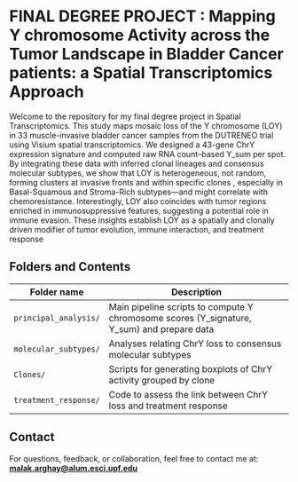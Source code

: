 # FINAL DEGREE PROJECT : Mapping Y chromosome Activity across the Tumor Landscape in Bladder Cancer patients: a Spatial Transcriptomics Approach 

Welcome to the repository for my final degree project in Spatial Transcriptomics. This study maps mosaic loss of the Y chromosome (LOY) in 33 muscle-invasive bladder cancer samples from the DUTRENEO trial using Visium spatial transcriptomics. We designed a 43-gene ChrY expression signature and computed raw RNA count–based Y_sum per spot. By integrating these data with inferred clonal lineages and consensus molecular subtypes, we show that LOY is heterogeneous, not random, forming clusters at invasive fronts and within specific clones , especially in Basal-Squamous and Stroma-Rich subtypes—and might correlate with chemoresistance. Interestingly, LOY also coincides with tumor regions enriched in immunosuppressive features, suggesting a potential role in immune evasion. These insights establish LOY as a spatially and clonally driven modifier of tumor evolution, immune interaction, and treatment response


## Folders and Contents

| Folder name            | Description                                                                 |
|------------------------|-----------------------------------------------------------------------------|
| `principal_analysis/`  | Main pipeline scripts to compute Y chromosome scores (Y_signature, Y_sum) and prepare data |
| `molecular_subtypes/`  | Analyses relating ChrY loss to consensus molecular subtypes                 |
| `Clones/`              | Scripts for generating boxplots of ChrY activity grouped by clone           |
| `treatment_response/`  | Code to assess the link between ChrY loss and treatment response            |




## Contact

For questions, feedback, or collaboration, feel free to contact me at:  
**malak.arghay@alum.esci.upf.edu**

